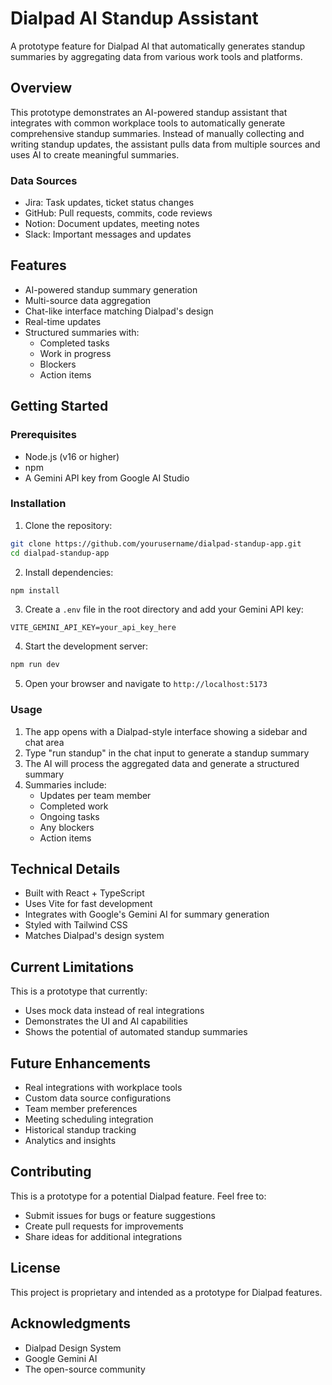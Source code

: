 # Dialpad AI Standup Assistant

A prototype feature for Dialpad AI that automatically generates standup summaries by aggregating data from various work tools and platforms.

## Overview

This prototype demonstrates an AI-powered standup assistant that integrates with common workplace tools to automatically generate comprehensive standup summaries. Instead of manually collecting and writing standup updates, the assistant pulls data from multiple sources and uses AI to create meaningful summaries.

### Data Sources
- Jira: Task updates, ticket status changes
- GitHub: Pull requests, commits, code reviews
- Notion: Document updates, meeting notes
- Slack: Important messages and updates

## Features

- AI-powered standup summary generation
- Multi-source data aggregation
- Chat-like interface matching Dialpad's design
- Real-time updates
- Structured summaries with:
  - Completed tasks
  - Work in progress
  - Blockers
  - Action items

## Getting Started

### Prerequisites

- Node.js (v16 or higher)
- npm
- A Gemini API key from Google AI Studio

### Installation

1. Clone the repository:
```bash
git clone https://github.com/yourusername/dialpad-standup-app.git
cd dialpad-standup-app
```

2. Install dependencies:
```bash
npm install
```

3. Create a `.env` file in the root directory and add your Gemini API key:
```env
VITE_GEMINI_API_KEY=your_api_key_here
```

4. Start the development server:
```bash
npm run dev
```

5. Open your browser and navigate to `http://localhost:5173`

### Usage

1. The app opens with a Dialpad-style interface showing a sidebar and chat area
2. Type "run standup" in the chat input to generate a standup summary
3. The AI will process the aggregated data and generate a structured summary
4. Summaries include:
   - Updates per team member
   - Completed work
   - Ongoing tasks
   - Any blockers
   - Action items

## Technical Details

- Built with React + TypeScript
- Uses Vite for fast development
- Integrates with Google's Gemini AI for summary generation
- Styled with Tailwind CSS
- Matches Dialpad's design system

## Current Limitations

This is a prototype that currently:
- Uses mock data instead of real integrations
- Demonstrates the UI and AI capabilities
- Shows the potential of automated standup summaries

## Future Enhancements

- Real integrations with workplace tools
- Custom data source configurations
- Team member preferences
- Meeting scheduling integration
- Historical standup tracking
- Analytics and insights

## Contributing

This is a prototype for a potential Dialpad feature. Feel free to:
- Submit issues for bugs or feature suggestions
- Create pull requests for improvements
- Share ideas for additional integrations

## License

This project is proprietary and intended as a prototype for Dialpad features.

## Acknowledgments

- Dialpad Design System
- Google Gemini AI
- The open-source community
